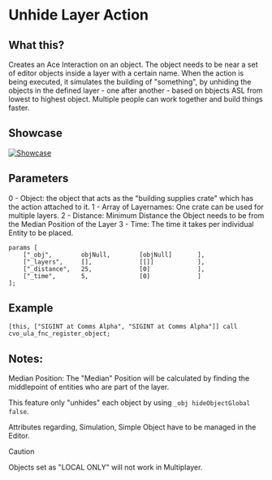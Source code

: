 # Unhide Layer Action

## What this?
Creates an Ace Interaction on an object. The object needs to be near a set of editor objects inside a layer with a certain name.
When the action is being executed, it simulates the building of "something", by unhiding the objects in the defined layer - one after another - based on bbjects ASL from lowest to highest object.
Multiple people can work together and build things faster.


## Showcase
[![Showcase](https://img.youtube.com/vi/buWmeaKfe0M/0.jpg)](https://www.youtube.com/watch?v=buWmeaKfe0M)

## Parameters
0 - Object: the object that acts as the "building supplies crate" which has the action attached to it.
1 - Array of Layernames: One crate can be used for multiple layers.
2 - Distance: Minimum Distance the Object needs to be from the Median Position of the Layer
3 - Time: The time it takes per individual Entity to be placed.

```sqf
params [
    ["_obj",        objNull,        [objNull]       ],
    ["_layers",     [],             [[]]            ],
    ["_distance",   25,             [0]             ],
    ["_time",       5,              [0]             ]
];
```

## Example
```sqf
[this, ["SIGINT at Comms Alpha", "SIGINT at Comms Alpha"]] call cvo_ula_fnc_register_object;
```

## Notes:

Median Position: The "Median" Position will be calculated by finding the middlepoint of entities who are part of the layer.

This feature only "unhides" each object by using `_obj hideObjectGlobal false`.

Attributes regarding, Simulation, Simple Object have to be managed in the Editor.

> [!CAUTION]
Objects set as "LOCAL ONLY" will not work in Multiplayer.
